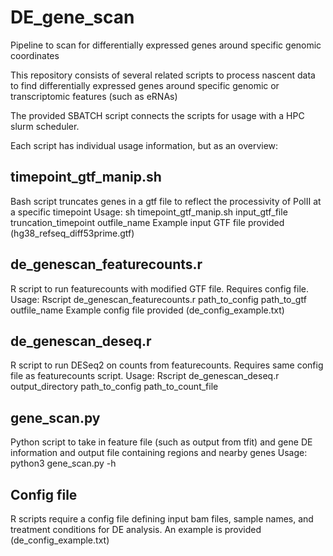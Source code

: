 # DE\_gene\_scan
Pipeline to scan for differentially expressed genes around specific genomic coordinates

This repository consists of several related scripts to process nascent data to find differentially expressed genes around specific genomic or transcriptomic features (such as eRNAs)

The provided SBATCH script connects the scripts for usage with a HPC slurm scheduler.

Each script has individual usage information, but as an overview:

## timepoint\_gtf\_manip.sh
Bash script truncates genes in a gtf file to reflect the processivity of PolII at a specific timepoint
Usage: sh timepoint\_gtf\_manip.sh input\_gtf\_file truncation\_timepoint outfile\_name
Example input GTF file provided (hg38\_refseq\_diff53prime.gtf)

## de\_genescan\_featurecounts.r
R script to run featurecounts with modified GTF file. Requires config file.
Usage: Rscript de\_genescan\_featurecounts.r path\_to\_config path\_to\_gtf outfile\_name
Example config file provided (de\_config\_example.txt)

## de\_genescan\_deseq.r
R script to run DESeq2 on counts from featurecounts. Requires same config file as featurecounts script.
Usage: Rscript de\_genescan\_deseq.r output\_directory path\_to\_config path\_to\_count\_file

## gene\_scan.py
Python script to take in feature file (such as output from tfit) and gene DE information and output file containing regions and nearby genes
Usage: python3 gene\_scan.py -h

## Config file
R scripts require a config file defining input bam files, sample names, and treatment conditions for DE analysis. An example is provided (de\_config\_example.txt)

